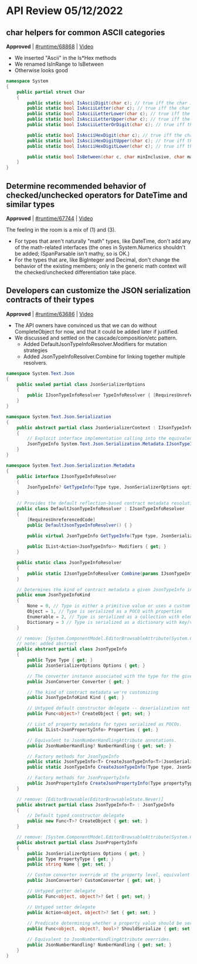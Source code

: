 # API Review 05/12/2022

## char helpers for common ASCII categories

**Approved** | [#runtime/68868](https://github.com/dotnet/runtime/issues/68868#issuecomment-1125244417) | [Video](https://www.youtube.com/watch?v=mhdY64EnxAw&t=0h0m0s)

* We inserted "Ascii" in the Is*Hex methods
* We renamed IsInRange to IsBetween
* Otherwise looks good

```C#
namespace System
{
    public partial struct Char
    {
        public static bool IsAsciiDigit(char c); // true iff the char is 0-9
        public static bool IsAsciiLetter(char c); // true iff the char is A-Z, a-z
        public static bool IsAsciiLetterLower(char c); // true iff the char is a-z
        public static bool IsAsciiLetterUpper(char c); // true iff the char is A-Z
        public static bool IsAsciiLetterOrDigit(char c); // true iff the char is A-Z, a-z, 0-9

        public static bool IsAsciiHexDigit(char c); // true iff the char is 0-9, A-F, a-f
        public static bool IsAsciiHexDigitUpper(char c); // true iff the char is 0-9, A-F
        public static bool IsAsciiHexDigitLower(char c); // true iff the char is 0-9, a-f

        public static bool IsBetween(char c, char minInclusive, char maxInclusive); // true iff the char is >= minInclusive && <= maxInclusive
    }
}
```
## Determine recommended behavior of checked/unchecked operators for DateTime and similar types

**Approved** | [#runtime/67744](https://github.com/dotnet/runtime/issues/67744#issuecomment-1125266243) | [Video](https://www.youtube.com/watch?v=mhdY64EnxAw&t=0h19m40s)

The feeling in the room is a mix of (1) and (3).

* For types that aren't naturally "math" types, like DateTime, don't add any of the math-related interfaces (the ones in System.Numerics shouldn't be added; ISpanParsable isn't mathy, so is OK.)
* For the types that are, like BigInteger and Decimal, don't change the behavior of the existing members; only in the generic math context will the checked/unchecked differentiation take place.
## Developers can customize the JSON serialization contracts of their types

**Approved** | [#runtime/63686](https://github.com/dotnet/runtime/issues/63686#issuecomment-1125339465) | [Video](https://www.youtube.com/watch?v=mhdY64EnxAw&t=0h44m56s)

* The API owners have convinced us that we can do without CompleteObject for now, and that it could be added later if justified.
* We discussed and settled on the cascade/composition/etc pattern.
  * Added DefaultJsonTypeInfoResolver.Modifiers for mutation strategies
  * Added JsonTypeInfoResolver.Combine for linking together multiple resolvers.

```C#
namespace System.Text.Json 
{
    public sealed partial class JsonSerializerOptions
    {
        public IJsonTypeInfoResolver TypeInfoResolver { [RequiresUnreferencedCode] get; set; }
    }
}

namespace System.Text.Json.Serialization 
{
    public abstract partial class JsonSerializerContext : IJsonTypeInfoResolver
    {
        // Explicit interface implementation calling into the equivalent JsonSerializerContext abstract method
        JsonTypeInfo System.Text.Json.Serialization.Metadata.IJsonTypeInfoResolver.GetTypeInfo(Type type, JsonSerializerOptions options);
    }
}

namespace System.Text.Json.Serialization.Metadata 
{
    public interface IJsonTypeInfoResolver
    {
        JsonTypeInfo? GetTypeInfo(Type type, JsonSerializerOptions options);
    }

    // Provides the default reflection-based contract metadata resolution
    public class DefaultJsonTypeInfoResolver : IJsonTypeInfoResolver
    {
        [RequiresUnreferencedCode]
        public DefaultJsonTypeInfoResolver() { }

        public virtual JsonTypeInfo GetTypeInfo(Type type, JsonSerializerOptions options);
        
        public IList<Action<JsonTypeInfo>> Modifiers { get; }
    }

    public static class JsonTypeInfoResolver
    {
        public static IJsonTypeInfoResolver Combine(params IJsonTypeInfoResolver[] resolvers);
    }

    // Determines the kind of contract metadata a given JsonTypeInfo instance is customizing
    public enum JsonTypeInfoKind
    {
        None = 0, // Type is either a primitive value or uses a custom converter -- contract metadata does not apply here.
        Object = 1, // Type is serialized as a POCO with properties
        Enumerable = 2, // Type is serialized as a collection with elements
        Dictionary = 3 // Type is serialized as a dictionary with key/value pair entries
    }

    // remove: [System.ComponentModel.EditorBrowsableAttribute(System.ComponentModel.EditorBrowsableState.Never)]
    // note: added abstract
    public abstract partial class JsonTypeInfo
    {
        public Type Type { get; }
        public JsonSerializerOptions Options { get; }

        // The converter instance associated with the type for the given options instance -- this cannot be changed.
        public JsonConverter Converter { get; }

        // The kind of contract metadata we're customizing
        public JsonTypeInfoKind Kind { get; }

        // Untyped default constructor delegate -- deserialization not supported if set to null.
        public Func<object>? CreateObject { get; set; }

        // List of property metadata for types serialized as POCOs.
        public IList<JsonPropertyInfo> Properties { get; }

        // Equivalent to JsonNumberHandlingAttribute annotations.
        public JsonNumberHandling? NumberHandling { get; set; }

        // Factory methods for JsonTypeInfo
        public static JsonTypeInfo<T> CreateJsonTypeInfo<Τ>(JsonSerializerOptions options) { }
        public static JsonTypeInfo CreateJsonTypeInfo(Type type, JsonSerializerOptions options) { }

        // Factory methods for JsonPropertyInfo
        public JsonPropertyInfo CreateJsonPropertyInfo(Type propertyType, string name) { }
    }

    // remove: [EditorBrowsable(EditorBrowsableState.Never)]
    public abstract partial class JsonTypeInfo<T> : JsonTypeInfo
    {
        // Default typed constructor delegate
        public new Func<T>? CreateObject { get; set; }
    }

    // remove: [System.ComponentModel.EditorBrowsableAttribute(System.ComponentModel.EditorBrowsableState.Never)]
    public abstract partial class JsonPropertyInfo
    {
        public JsonSerializerOptions Options { get; }
        public Type PropertyType { get; }
        public string Name { get; set; }

        // Custom converter override at the property level, equivalent to `JsonConverterAttribute` annotation.
        public JsonConverter? CustomConverter { get; set; }

        // Untyped getter delegate
        public Func<object, object?>? Get { get; set; }

        // Untyped setter delegate
        public Action<object, object?>? Set { get; set; }
    
        // Predicate determining whether a property value should be serialized
        public Func<object, object?, bool>? ShouldSerialize { get; set; }

        // Equivalent to JsonNumberHandlingAttribute overrides.
        public JsonNumberHandling? NumberHandling { get; set; }
    }
}
